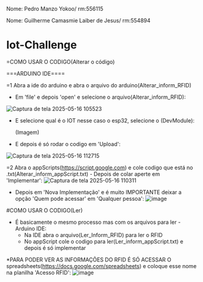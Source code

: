 Nome: Pedro Manzo Yokoo/ rm:556115

Nome: Guilherme Camasmie Laiber de Jesus/ rm:554894
# Iot-Challenge


=COMO USAR O CODIGO(Alterar o código)

  ===ARDUINO IDE====

=1 Abra a ide do arduino e abra o arquivo do arduino(Alterar_inform_RFID)

- Em 'file' e depois 'open' e selecione o arquivo(Alterar_inform_RFID):
  
![Captura de tela 2025-05-16 105523](https://github.com/user-attachments/assets/7d4895f4-ee8a-44d5-9289-3b2daae4fec5)

- E selecione qual é o IOT nesse caso o esp32, selecione o (DevModule):

  (Imagem)

- E depois é só rodar o codigo em 'Upload':
  
![Captura de tela 2025-05-16 112715](https://github.com/user-attachments/assets/f95c256b-a223-40c8-9644-536dfdfa06dc)


=2 Abra o appScripts(https://script.google.com) e cole codigo que está no .txt(Alterar_inform_appScript.txt)
    - Depois de colar aperte em 'Implementar':
    ![Captura de tela 2025-05-16 110311](https://github.com/user-attachments/assets/dc83ef3b-3740-409b-8d99-eec16f5950d4)
    
   - Depois em 'Nova Implementação' e é muito IMPORTANTE deixar a opção 'Quem pode acessar' em 'Qualquer pessoa':
        ![image](https://github.com/user-attachments/assets/16f6980c-4850-4aa1-b2b5-dc0f18b98c2c)


#COMO USAR O CODIGO(Ler)
- É basicamente o mesmo processo mas com os arquivos para ler
    -Arduino IDE:
    - Na IDE abra o arquivo(Ler_Inform_RFID) para ler o RFID
    - No appScript cole o codigo para ler(Ler_inform_appScript.txt) e depois é só implementar
      
*PARA PODER VER AS INFORMAÇÕES DO RFID É SÓ ACESSAR O spreadsheets(https://docs.google.com/spreadsheets)
e coloque esse nome na planilha 'Acesso RFID':
![image](https://github.com/user-attachments/assets/9c7f663b-ddf4-4f78-89a3-262c536f5648)
